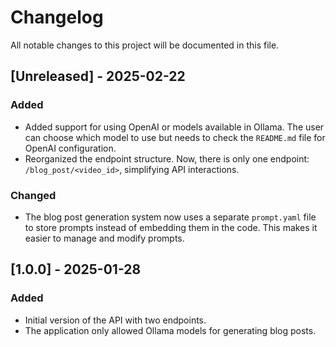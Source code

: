 # Changelog

All notable changes to this project will be documented in this file.

## [Unreleased] - 2025-02-22
### Added
- Added support for using OpenAI or models available in Ollama. The user can choose which model to use but needs to check the `README.md` file for OpenAI configuration.
- Reorganized the endpoint structure. Now, there is only one endpoint: `/blog_post/<video_id>`, simplifying API interactions.

### Changed
- The blog post generation system now uses a separate `prompt.yaml` file to store prompts instead of embedding them in the code. This makes it easier to manage and modify prompts.

## [1.0.0] - 2025-01-28
### Added
- Initial version of the API with two endpoints.
- The application only allowed Ollama models for generating blog posts.